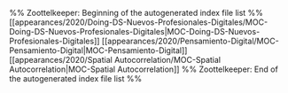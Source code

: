 %% Zoottelkeeper: Beginning of the autogenerated index file list  %%
 [[appearances/2020/Doing-DS-Nuevos-Profesionales-Digitales/MOC-Doing-DS-Nuevos-Profesionales-Digitales|MOC-Doing-DS-Nuevos-Profesionales-Digitales]]
 [[appearances/2020/Pensamiento-Digital/MOC-Pensamiento-Digital|MOC-Pensamiento-Digital]]
 [[appearances/2020/Spatial Autocorrelation/MOC-Spatial Autocorrelation|MOC-Spatial Autocorrelation]]
%% Zoottelkeeper: End of the autogenerated index file list  %%
